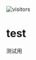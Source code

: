 ![visitors](https://visitor-badge.glitch.me/badge?page_id=engineerJoeHou.visitor-badge&left_color=green&right_color=red)  

# test  
测试用  
